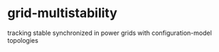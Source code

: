 # grid-multistability
tracking stable synchronized in power grids with configuration-model topologies
